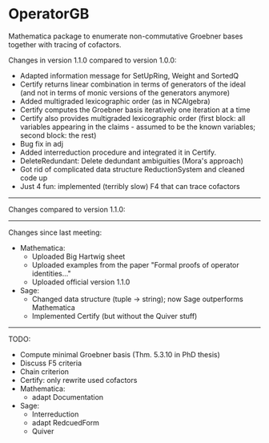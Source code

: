 # OperatorGB
Mathematica package to enumerate non-commutative Groebner bases together with tracing of cofactors.

Changes in version 1.1.0 compared to version 1.0.0:
  * Adapted information message for SetUpRing, Weight and SortedQ
  * Certify returns linear combination in terms of generators of the ideal (and not in terms of monic versions of the generators anymore)
  * Added multigraded lexicographic order (as in NCAlgebra)
  * Certify computes the Groebner basis iteratively one iteration at a time
  * Certify also provides multigraded lexicographic order (first block: all variables appearing in the claims - assumed to be the known variables; second block: the rest)
  * Bug fix in adj
  * Added interreduction procedure and integrated it in Certify.
  * DeleteRedundant: Delete dedundant ambiguities (Mora's approach)
  * Got rid of complicated data structure ReductionSystem and cleaned code up
  * Just 4 fun: implemented (terribly slow) F4 that can trace cofactors
  ---------
  Changes compared to version 1.1.0:
  
  --------
  Changes since last meeting:
  * Mathematica:
    - Uploaded Big Hartwig sheet
    - Uploaded examples from the paper "Formal proofs of operator identities..."
    - Uploaded official version 1.1.0
 * Sage:
    - Changed data structure (tuple -> string); now Sage outperforms Mathematica
    - Implemented Certify (but without the Quiver stuff)
  ________
  TODO:
  * Compute minimal Groebner basis (Thm. 5.3.10 in PhD thesis)
  * Discuss F5 criteria
  * Chain criterion
  * Certify: only rewrite used cofactors
  * Mathematica:
    - adapt Documentation
  * Sage:
    - Interreduction
    - adapt RedcuedForm 
    - Quiver
  
  
